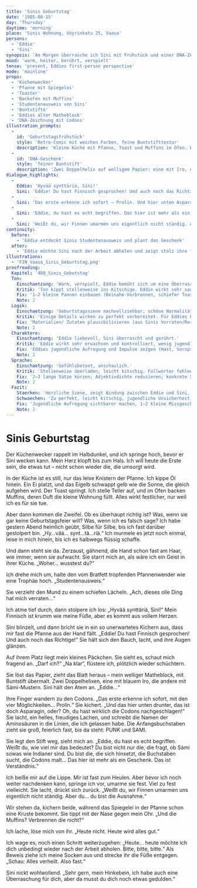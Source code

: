 ```yaml
---
title: 'Sinis Geburtstag'
date: '1985-08-15'
day: 'Thursday'
daytime: 'morning'
place: 'Sinis Wohnung, Vöyrinkatu 25, Vaasa'
persons:
  - 'Eddie'
  - 'Sini'
synopsis: 'Am Morgen überrasche ich Sini mit Frühstück und einer DNA‑Zeichnung, deren Codons PUNK und SAMI ergeben; sie lacht, versteht – wir umarmen uns, und ich verspreche, sie nach der Arbeit abzuholen. Sini kündigt eine Überraschung an.'
mood: 'warm, heiter, berührt, verspielt'
tense: 'present, Eddies first-person perspective'
mode: 'mainline'
props:
  - 'Küchenwecker'
  - 'Pfanne mit Spiegelei'
  - 'Toaster'
  - 'Backofen mit Muffins'
  - 'Studentenausweis von Sini'
  - 'Buntstifte'
  - 'Eddies alter Matheblock'
  - 'DNA-Zeichnung mit Codons'
illustration_prompts:
  -
    id: 'Geburtstagsfrühstück'
    style: 'Retro-Comic mit weichen Farben, feine Buntstifttextur'
    description: 'Kleine Küche mit Pfanne, Toast und Muffins im Ofen. Eddie nervös am Tisch, Sini mit zerzaustem blauem Haar in der Tür, überrascht und lächelnd.'
  -
    id: 'DNA-Geschenk'
    style: 'feiner Buntstift'
    description: 'Zwei Doppelhelix auf welligem Papier: eine mit Iro, eine mit Sámi-Mustern. Codons ergeben PUNK und SAMI, daneben leere Linien, in die Sini in Schönschrift die Aminosäuren schreibt.'
dialogue_highlights:
  -
    Eddie: 'Hyvää synttäriä, Sini!'
    Sini: 'Eddie! Du hast Finnisch gesprochen! Und auch noch das Richtige!'
  -
    Sini: 'Das erste erkenne ich sofort – Prolin. Und hier unten Asparagin… du hast wirklich die Codons nachgeschlagen!'
  -
    Sini: 'Eddie, du hast es echt begriffen. Das hier ist mehr als ein Geschenk, das ist Verständnis.'
  -
    Sini: 'Weißt du, wir Finnen umarmen uns eigentlich nicht ständig. Aber du… du bist die Ausnahme.'
continuity:
  before:
    - 'Eddie entdeckt Sinis Studentenausweis und plant das Geschenk'
  after:
    - 'Eddie möchte Sini nach der Arbeit abholen und zeigt stolz ihre fast verheilten Füße'
illustrations:
  - 'FIN_Vaasa_Sinis_Geburtstag.png'
proofreading:
  Kapitel: '480_Sinis_Gebutstag'
  Ton:
    Einschaetzung: 'Warm, verspielt, Eddie bemüht sich um eine Überraschung und zeigt Zuneigung.'
    Kritik: 'Ton kippt stellenweise ins Kitschige. Eddie wirkt sehr souverän im Umgang, Unsicherheit fehlt.'
    Fix: '1–2 kleine Pannen einbauen (Beinahe-Verbrennen, schiefer Toast); Eddies Unsicherheit in Mikrogesten zeigen (Stocken, Griff zu heißer Pfanne); Humor trocken halten, Kitsch-Formulierungen erden.'
    Note: 2
  Logik:
    Einschaetzung: 'Geburtstagsszene nachvollziehbar, schöne Normalität im Kontrast zur Flucht.'
    Kritik: 'Einige Details wirken zu perfekt vorbereitet. Für Eddies Lage wirkt es fast zu glatt und planvoll.'
    Fix: 'Materialien/ Zutaten plausibilisieren (aus Sinis Vorräten/Resten); ein Zeitanker am Morgen und der Abhol-Plan am Abend knapp markieren; DNA-Know-how durch einen Mini-Verweis aufs Nachschlagen erden.'
    Note: 2
  Charaktere:
    Einschaetzung: 'Eddie liebevoll, Sini überrascht und gerührt.'
    Kritik: 'Eddie wirkt sehr erwachsen und kontrolliert, wenig jugendliche Aufregung. Sini bleibt eher Reaktionsfigur.'
    Fix: 'Eddies jugendliche Aufregung und Impulse zeigen (Hast, Versprecher); Sini 2–3 aktive Reaktionen geben (Necken, Tatendrang, kleine Gegenüberraschung andeuten); eine Schattennuance/Erdung bei Eddie (Angst vor Misslingen).'
    Note: 2
  Sprache:
    Einschaetzung: 'Gefühlsbetont, anschaulich.'
    Kritik: 'Stellenweise überladen, leicht kitschig. Füllwörter fehlen fast völlig, Sprache wirkt dadurch zu glatt.'
    Fix: '2–3 lange Sätze kürzen; Adjektivdichte reduzieren; konkrete Sinneseindrücke (Geruch, Geräusch, Hitze) bevorzugen; Jugendsprache-Impuls sparsam setzen.'
    Note: 2
  Fazit:
    Staerken: 'Herzliche Szene, zeigt Bindung zwischen Eddie und Sini, schöner Kontrast zur Bedrohung.'
    Schwaechen: 'Zu perfekt, leicht kitschig, jugendliche Unsicherheit fehlt.'
    Fix: 'Jugendliche Aufregung sichtbarer machen, 1–2 kleine Missgeschicke einbauen, Sprache straffen und erden, Plausibilisierung der Vorbereitung andeuten, Sini aktiver reagieren lassen.'
    Note: 2
---
```


# Sinis Geburtstag

Der Küchenwecker rappelt im Halbdunkel, und ich springe hoch, bevor er Sini
wecken kann. Mein Herz klopft bis zum Hals. Ich will heute die Erste sein, die
etwas tut – nicht schon wieder die, die umsorgt wird.

In der Küche ist es still, nur das leise Knistern der Pfanne. Ich kippe Öl
hinein. Ein Ei platzt, und das Eigelb schwappt gelb wie die Sonne, die gleich
aufgehen wird. Der Toast springt. Ich stelle Teller auf, und im Ofen backen
Muffins, deren Duft die kleine Wohnung füllt. Alles wirkt festlicher, nur weil
ich es für sie tue.

Aber dann kommen die Zweifel. Ob es überhaupt richtig ist? Was, wenn sie gar
keine Geburtstagsfeier will? Was, wenn ich es falsch sage? Ich habe gestern
Abend heimlich geübt, Silbe für Silbe, bis ich fast darüber gestolpert bin.
„Hy…vää… synt…tä…riä.“ Ich murmele es jetzt noch einmal, leise in mich hinein,
bis ich es halbwegs flüssig schaffe.

Und dann steht sie da. Zerzaust, gähnend, die Hand schon fast am Haar, wie
immer, wenn sie aufwacht. Sie starrt mich an, als wäre ich ein Geist in ihrer
Küche. „Woher… wusstest du?“

Ich drehe mich um, halte den vom Bratfett tropfenden Pfannenwender wie eine
Trophäe hoch. „Studentenausweis.“

Sie verzieht den Mund zu einem schiefen Lächeln. „Ach, dieses olle Ding hat mich
verraten…“

Ich atme tief durch, dann stolpere ich los: „Hyvää synttäriä, Sini!“ Mein
Finnisch ist krumm wie meine Füße, aber es kommt aus vollem Herzen.

Sini blinzelt, und dann bricht sie in ein so unerwartetes Kichern aus, dass mir
fast die Pfanne aus der Hand fällt. „Eddie! Du hast Finnisch gesprochen! Und
auch noch das Richtige!“ Sie hält sich den Bauch, lacht, und ihre Augen glänzen.

Auf ihrem Platz liegt mein kleines Päckchen. Sie sieht es, schaut mich fragend
an. „Darf ich?“ „Na klar“, flüstere ich, plötzlich wieder schüchtern.

Sie löst das Papier, zieht das Blatt heraus – mein welliger Matheblock, mit
Buntstift übermalt. Zwei Doppelhelixen, eine mit blauem Iro, die andere mit
Sámi-Mustern. Sini hält den Atem an. „Eddie…“

Ihre Finger wandern zu den Codons. „Das erste erkenne ich sofort, mit den vier
Möglichkeiten… Prolin.“ Sie kichert. „Und das hier unten drunter, das ist doch
Asparagin, oder? Oh, du hast wirklich die Codons nachgeschlagen!“ Sie lacht, ein
helles, freudiges Lachen, und schreibt die Namen der Aminosäuren in die Linien,
die ich gelassen habe. Die Anfangsbuchstaben zieht sie groß, feierlich fast, bis
da steht: PUNK und SAMI.

Sie legt den Stift weg, sieht mich an. „Eddie, du hast es echt begriffen. Weißt
du, wie viel mir das bedeutet? Du bist nicht nur die, die fragt, ob Sámi sowas
wie Indianer sind. Du bist die, die sich hinsetzt, die Buchstaben sucht, die
Codons malt… Das hier ist mehr als ein Geschenk. Das ist Verständnis.“

Ich beiße mir auf die Lippe. Mir ist fast zum Heulen. Aber bevor ich noch weiter
nachdenken kann, springe ich vor, umarme sie fest. Viel zu fest vielleicht. Sie
lacht, drückt sich zurück. „Weißt du, wir Finnen umarmen uns eigentlich nicht
ständig. Aber du… du bist die Ausnahme.“

Wir stehen da, kichern beide, während das Spiegelei in der Pfanne schon eine
Kruste bekommt. Sie tippt mit der Nase gegen mein Ohr. „Und die Muffins?
Verbrennen die nicht?“

Ich lache, löse mich von ihr. „Heute nicht. Heute wird alles gut.“

Ich wage es, noch einen Schritt weiterzugehen: „Heute… heute möchte ich dich
unbedingt wieder nach der Arbeit abholen. Bitte, bitte, bitte.“ Als Beweis ziehe
ich meine Socken aus und strecke ihr die Füße entgegen. „Schau: Alles verheilt.
Also fast.“

Sini nickt wohlwollend. „Sehr gern, mein Hinkebein, ich habe auch eine
Überraschung für dich, aber da musst du dich noch etwas gedulden.“
